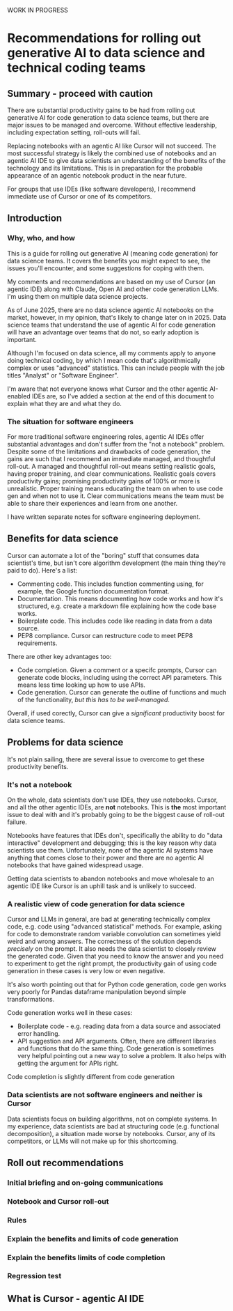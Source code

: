 WORK IN PROGRESS

# Recommendations for rolling out generative AI to data science and technical coding teams

## Summary - proceed with caution

There are substantial productivity gains to be had from rolling out generative AI for code generation to data science teams, but there are major issues to be managed and overcome. Without effective leadership, including expectation setting, roll-outs will fail. 

Replacing notebooks with an agentic AI like Cursor will not succeed. The most successful strategy is likely the combined use of notebooks and an agentic AI IDE to give data scientists an understanding of the benefits of the technology and its limitations. This is in preparation for the probable appearance of an agentic notebook product in the near future.

For groups that use IDEs (like software developers), I recommend immediate use of Cursor or one of its competitors.

## Introduction

### Why, who, and how

This is a guide for rolling out generative AI (meaning code generation) for data science teams. It covers the benefits you might expect to see, the issues you'll encounter, and some suggestions for coping with them. 

My comments and recommendations are based on my use of Cursor (an agentic IDE) along with Claude, Open AI and other code generation LLMs. I'm using them on multiple data science projects. 

As of June 2025, there are no data science agentic AI notebooks on the market, however, in my opinion, that's likely to change later on in 2025. Data science teams that understand the use of agentic AI for code generation will have an advantage over teams that do not, so early adoption is important.

Although I'm focused on data science, all my comments apply to anyone doing technical coding, by which I mean code that's algorithmically complex or uses "advanced" statistics. This can include people with the job titles "Analyst" or "Software Engineer".

I'm aware that not everyone knows what Cursor and the other agentic AI-enabled IDEs are, so I've added a section at the end of this document to explain what they are and what they do.

### The situation for software engineers

For more traditional software engineering roles, agentic AI IDEs offer substantial advantages and don't suffer from the "not a notebook" problem. Despite some of the limitations and drawbacks of code generation, the gains are such that I recommend an immediate managed, and thoughtful roll-out. A managed and thoughtful roll-out means setting realistic goals, having proper training, and clear communications. Realistic goals covers productivity gains; promising productivity gains of 100% or more is unrealistic. Proper training means educating the team on when to use code gen and when not to use it. Clear communications means the team must be able to share their experiences and learn from one another.

I have written separate notes for software engineering deployment.

## Benefits for data science

Cursor can automate a lot of the "boring" stuff that consumes data scientist's time, but isn't core algorithm development (the main thing they're paid to do). Here's a list:

* Commenting code. This includes function commenting using, for example, the Google function documentation format.
* Documentation. This means documenting how code works and how it's structured, e.g. create a markdown file explaining how the code base works.
* Boilerplate code. This includes code like reading in data from a data source.
* PEP8 compliance. Cursor can restructure code to meet PEP8 requirements.

There are other key advantages too:

* Code completion. Given a comment or a specifc prompts, Cursor can generate code blocks, including using the correct API parameters. This means less time looking up how to use APIs.
* Code generation. Cursor can generate the outline of functions and much of the functionality, *but this has to be well-managed*.

Overall, if used corectly, Cursor can give a *significant* productivity boost for data science teams.

## Problems for data science

It's not plain sailing, there are several issue to overcome to get these productivity benefits.

### It's not a notebook

On the whole, data scientists don't use IDEs, they use notebooks. Cursor, and all the other agentic IDEs, are **not** notebooks. This is **the** most important issue to deal with and it's probably going to be the biggest cause of roll-out failure.

Notebooks have features that IDEs don't, specifically the ability to do "data interactive" development and debugging; this is the key reason why data scientists use them. Unfortunately, none of the agentic AI systems have anything that comes close to their power and there are no agentic AI notebooks that have gained widespread usage. 

Getting data scientists to abandon notebooks and move wholesale to an agentic IDE like Cursor is an uphill task and is unlikely to succeed. 

### A realistic view of code generation for data science

Cursor and LLMs in general, are bad at generating technically complex code, e.g. code using "advanced statistical" methods. For example, asking for code to demonstrate random variable convolution can sometimes yield weird and wrong answers. The correctness of the solution depends *precisely* on the prompt. It also needs the data scientist to closely review the generated code. Given that you need to know the answer and you need to experiment to get the right prompt, the productivity gain of using code generation in these cases is very low or even negative.

It's also worth pointing out that for Python code generation, code gen works very poorly for Pandas dataframe manipulation beyond simple transformations.

Code generation works well in these cases:
* Boilerplate code - e.g. reading data from a data source and associated error handling.
* API suggestion and API arguments. Often, there are different libraries and functions that do the same thing. Code generation is sometimes very helpful pointing out a new way to solve a problem. It also helps with getting the argument for APIs right.

Code completion is slightly different from code generation

### Data scientists are not software engineers and neither is Cursor

Data scientists focus on building algorithms, not on complete systems. In my experience, data scientists are bad at structuring code (e.g. functional decomposition), a situation made worse by notebooks. Cursor, any of its competitors, or LLMs will not make up for this shortcoming. 

## Roll out recommendations

### Initial briefing and on-going communications

### Notebook and Cursor roll-out

### Rules

### Explain the benefits and limits of code generation

### Explain the benefits limits of code completion

### Regression test

## What is Cursor - agentic AI IDE

